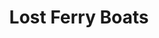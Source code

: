 ---
pid: ws75
title: Lost Ferry Boats
location_transcription: Front St & Arch St.
coordinates: "[-75.141640315982, 39.951727338251]"
zipcode: '19106'
gen_neighborhood: Center City
neighborhood: Society Hill,Old City
outside_phl: 
age: '87'
age_range: 70+
instagram: 
image_file_name: ws_75.jpg
proposal_transcription: Monument to lost Delaware River ferryboats.
topic: 
topic_summary: '0'
type: Other No Form
keywords_other: ferryboats, delaware river
credit: 
image_labels: 
twitter: 
facebook: 
permalink: "/monuments/ws75/"
layout: item-page
---